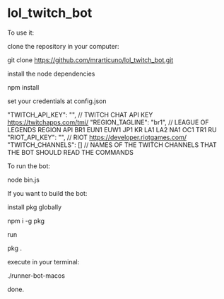 # lol_twitch_bot

To use it:

clone the repository in your computer:

git clone https://github.com/mrarticuno/lol_twitch_bot.git

install the node dependencies

npm install

set your credentials at config.json

"TWITCH_API_KEY": "", // TWITCH CHAT API KEY https://twitchapps.com/tmi/
"REGION_TAGLINE": "br1", // LEAGUE OF LEGENDS REGION API
BR1
EUN1
EUW1
JP1
KR
LA1
LA2
NA1
OC1
TR1
RU
"RIOT_API_KEY": "", // RIOT https://developer.riotgames.com/
"TWITCH_CHANNELS": [] // NAMES OF THE TWITCH CHANNELS THAT THE BOT SHOULD READ THE COMMANDS

To run the bot:

node bin.js

If you want to build the bot:

install pkg globally

npm i -g pkg

run

pkg .

execute in your terminal:

./runner-bot-macos

done.
